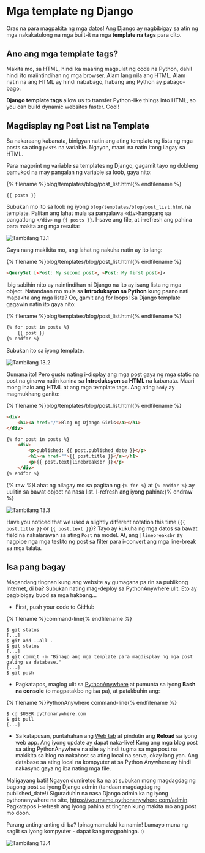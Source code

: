 # Mga template ng Django

Oras na para magpakita ng mga datos! Ang Django ay nagbibigay sa atin ng mga nakakatulong na mga built-it na mga **template na tags** para dito.

## Ano ang mga template tags?

Makita mo, sa HTML, hindi ka maaring magsulat ng code na Python, dahil hindi ito maiintindihan ng mga browser. Alam lang nila ang HTML. Alam natin na ang HTML ay hindi nababago, habang ang Python ay pabago-bago.

**Django template tags** allow us to transfer Python-like things into HTML, so you can build dynamic websites faster. Cool!

## Magdisplay ng Post List na Template

Sa nakaraang kabanata, binigyan natin ang ating template ng lista ng mga posts sa ating `posts` na variable. Ngayon, maari na natin itong ilagay sa HTML.

Para magprint ng variable sa templates ng Django, gagamit tayo ng dobleng pamukod na may pangalan ng variable sa loob, gaya nito:

{% filename %}blog/templates/blog/post_list.html{% endfilename %}

```html
{{ posts }}
```

Subukan mo ito sa loob ng iyong `blog/templates/blog/post_list.html` na template. Palitan ang lahat mula sa pangalawa `<div>`hanggang sa pangatlong `</div>` ng `{{ posts }}`. I-save ang file, at i-refresh ang pahina para makita ang mga resulta:

![Tambilang 13.1](images/step1.png)

Gaya nang makikita mo, ang lahat ng nakuha natin ay ito lang:

{% filename %}blog/templates/blog/post_list.html{% endfilename %}

```html
<QuerySet [<Post: My second post>, <Post: My first post>]>
```

Ibig sabihin nito ay naintindihan ni Django na ito ay isang lista ng mga object. Natandaan mo mula sa **Introduksyon sa Python** kung paano nati mapakita ang mga lista? Oo, gamit ang for loops! Sa Django template gagawin natin ito gaya nito:

{% filename %}blog/templates/blog/post_list.html{% endfilename %}

```html
{% for post in posts %}
    {{ post }}
{% endfor %}
```

Subukan ito sa iyong template.

![Tambilang 13.2](images/step2.png)

Gumana ito! Pero gusto nating i-display ang mga post gaya ng mga static na post na ginawa natin kanina sa **Introduksyon sa HTML** na kabanata. Maari mong ihalo ang HTML at ang mga template tags. Ang ating `body` ay magmukhang ganito:

{% filename %}blog/templates/blog/post_list.html{% endfilename %}

```html
<div>
    <h1><a href="/">Blog ng Django Girls</a></h1>
</div>

{% for post in posts %}
    <div>
        <p>published: {{ post.published_date }}</p>
        <h1><a href="">{{ post.title }}</a></h1>
        <p>{{ post.text|linebreaksbr }}</p>
    </div>
{% endfor %}
```

{% raw %}Lahat ng nilagay mo sa pagitan ng `{% for %}` at `{% endfor %}` ay uulitin sa bawat object na nasa list. I-refresh ang iyong pahina:{% endraw %}

![Tambilang 13.3](images/step3.png)

Have you noticed that we used a slightly different notation this time (`{{ post.title }}` or `{{ post.text }}`)? Tayo ay kukuha ng mga datos sa bawat field na nakalarawan sa ating `Post` na model. At, ang `|linebreaksbr` ay nagpipe nga mga teskto ng post sa filter para i-convert ang mga line-break sa mga talata.

## Isa pang bagay

Magandang tingnan kung ang website ay gumagana pa rin sa publikong Internet, di ba? Subukan nating mag-deploy sa PythonAnywhere ulit. Eto ay pagbibigay buod sa mga hakbang…

* First, push your code to GitHub

{% filename %}command-line{% endfilename %}

    $ git status
    [...]
    $ git add --all .
    $ git status
    [...]
    $ git commit -m "Binago ang mga template para magdisplay ng mga post galing sa database."
    [...]
    $ git push
    

* Pagkatapos, maglog ulit sa [PythonAnywhere](https://www.pythonanywhere.com/consoles/) at pumunta sa iyong **Bash na console** (o magpatakbo ng isa pa), at patakbuhin ang:

{% filename %}PythonAnywhere command-line{% endfilename %}

    $ cd $USER.pythonanywhere.com
    $ git pull
    [...]
    

* Sa katapusan, puntahahan ang [Web tab](https://www.pythonanywhere.com/web_app_setup/) at pindutin ang **Reload** sa iyong web app. Ang iyong update ay dapat naka-live! Kung ang mga blog post sa ating PythonAnywhere na site ay hindi tugma sa mga post na makikita sa blog na nakahost sa ating local na serva, okay lang yan. Ang database sa ating local na kompyuter at sa Python Anywhere ay hindi nakasync gaya ng iba nating mga file.

Maligayang bati! Ngayon dumiretso ka na at subukan mong magdagdag ng bagong post sa iyong Django admin (tandaan magdagdag ng published_date!) Siguraduhin na nasa Django admin ka ng iyong pythonanywhere na site, https://yourname.pythonanywhere.com/admin. Pagkatapos i-refresh ang iyong pahina at tingnan kung makita mo ang post mo doon.

Parang anting-anting di ba? Ipinagmamalaki ka namin! Lumayo muna ng saglit sa iyong kompyuter - dapat kang magpahinga. :)

![Tambilang 13.4](images/donut.png)